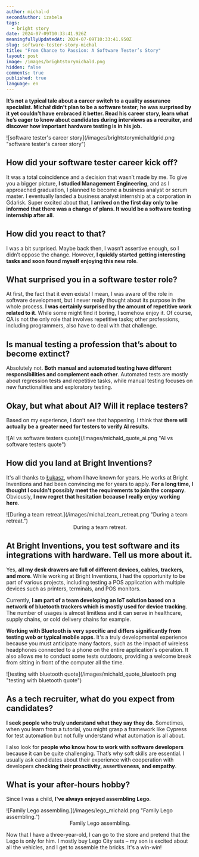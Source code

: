 ```yaml
---
author: michal-d
secondAuthor: izabela
tags:
  - bright story
date: 2024-07-09T10:33:41.926Z
meaningfullyUpdatedAt: 2024-07-09T10:33:41.950Z
slug: software-tester-story-michal
title: "From Chance to Passion: A Software Tester’s Story"
layout: post
image: /images/brightstorymichald.png
hidden: false
comments: true
published: true
language: en
---
```

**It’s not a typical tale about a career switch to a quality assurance specialist. Michał didn't plan to be a software tester; he was surprised by it yet couldn’t have embraced it better. Read his career story, learn what he’s eager to know about candidates during interviews as a recruiter, and discover how important hardware testing is in his job.**

<div className="image">![software tester's career story](/images/brightstorymichaldgrid.png "software tester's career story")</div>

## How did your software tester career kick off?

It was a total coincidence and a decision that wasn’t made by me. To give you a bigger picture, **I studied Management Engineering**, and as I approached graduation, I planned to become a business analyst or scrum master. I eventually landed a business analyst internship at a corporation in Gdańsk. Super excited about that, **I arrived on the first day only to be informed that there was a change of plans. It would be a software testing internship after all**.

## How did you react to that?

I was a bit surprised. Maybe back then, I wasn’t assertive enough, so I didn’t oppose the change. However, **I quickly started getting interesting tasks and soon found myself enjoying this new role**.

## What surprised you in a software tester role?

At first, the fact that it even exists! I mean, I was aware of the role in software development, but I never really thought about its purpose in the whole process. **I was certainly surprised by the amount of repetitive work related to it**. While some might find it boring, I somehow enjoy it. Of course, QA is not the only role that involves repetitive tasks; other professions, including programmers, also have to deal with that challenge.

## Is manual testing a profession that’s about to become extinct?

Absolutely not. **Both manual and automated testing have different responsibilities and complement each other**. Automated tests are mostly about regression tests and repetitive tasks, while manual testing focuses on new functionalities and exploratory testing.

## Okay, but what about AI? Will it replace testers?

Based on my experience, I don’t see that happening. I think that **there will actually be a greater need for testers to verify AI results**.

<div className="image">![AI vs software testers quote](/images/michald_quote_ai.png "AI vs software testers quote")</div>

## How did you land at Bright Inventions?

It's all thanks to [Łukasz](/about-us/lukasz/), whom I have known for years. He works at Bright Inventions and had been convincing me for years to apply. **For a long time, I thought I couldn't possibly meet the requirements to join the company**. Obviously, **I now regret that hesitation because I really enjoy working here**.

<div className="image">![During a team retreat.](/images/michal_team_retreat.png "During a team retreat.")</div>

<center> During a team retreat. </center>

## At Bright Inventions, you test software and its integrations with hardware. Tell us more about it.

Yes, **all my desk drawers are full of different devices, cables, trackers, and more**. While working at Bright Inventions, I had the opportunity to be part of various projects, including testing a POS application with multiple devices such as printers, terminals, and POS monitors. 

Currently, **I am part of a team developing an IoT solution based on a network of bluetooth trackers which is mostly used for device tracking**. The number of usages is almost limitless and it can serve in healthcare, supply chains, or cold delivery chains for example. 

**Working with Bluetooth is very specific and differs significantly from testing web or typical mobile apps**. It's a truly developmental experience because you must anticipate many factors, such as the impact of wireless headphones connected to a phone on the entire application's operation. It also allows me to conduct some tests outdoors, providing a welcome break from sitting in front of the computer all the time.

<div className="image">![testing with bluetooth quote](/images/michald_quote_bluetooth.png "testing with bluetooth quote")</div>

## As a tech recruiter, what do you expect from candidates?

**I seek people who truly understand what they say they do**. Sometimes, when you learn from a tutorial, you might grasp a framework like Cypress for test automation but not fully understand what automation is all about.

I also look for **people who know how to work with software developers** because it can be quite challenging. That’s why soft skills are essential. I usually ask candidates about their experience with cooperation with developers **checking their proactivity, assertiveness, and empathy**.



## What is your after-hours hobby?

Since I was a child, **I've always enjoyed assembling Lego**.

<div className="image">![Family Lego assembling.](/images/lego_michald.png "Family Lego assembling.")</div>

<center> Family Lego assembling. </center>

Now that I have a three-year-old, I can go to the store and pretend that the Lego is only for him.  I mostly buy Lego City sets – my son is excited about all the vehicles, and I get to assemble the bricks. It's a win-win!